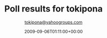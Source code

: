 ---
title: 'Poll results for tokipona'
posts: 13
hash: 't17'
author: 'tokipona@yahoogroups.com'
date: 2009-09-06T01:11:00+00:00
sources:
  - http://forums.tokipona.org/viewtopic.php%3Ft=17.html
tags:
  - english
  - esperanto
  - languagechange
---